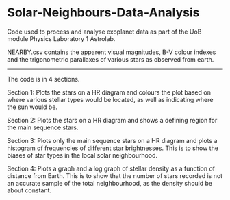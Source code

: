 # Solar-Neighbours-Data-Analysis
Code used to process and analyse exoplanet data as part of the UoB module Physics Laboratory 1 Astrolab.

NEARBY.csv contains the apparent visual magnitudes, B-V colour indexes and the trigonometric parallaxes of various stars as observed from earth.

_________________________

The code is in 4 sections.

Section 1: Plots the stars on a HR diagram and colours the plot based on where various stellar types would be located, as well as indicating where the sun would be.

Section 2: Plots the stars on a HR diagram and shows a defining region for the main sequence stars.

Section 3: Plots only the main sequence stars on a HR diagram and plots a histogram of frequencies of different star brightnesses. This is to show the biases of star types in the local solar neighbourhood.

Section 4: Plots a graph and a log graph of stellar density as a function of distance from Earth. This is to show that the number of stars recorded is not an accurate sample of the total neighbourhood, as the density should be about constant.
